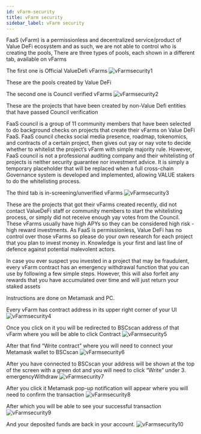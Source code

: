 ```yaml
---
id: vFarm-security
title: vFarm security
sidebar_label: vFarm security
---
```


FaaS (vFarm) is a permissionless and decentralized service/product of Value DeFi ecosystem and as such, we are not able to control who is creating the pools, There are three types of pools, each shown in a different tab, available on vFarms 

The first one is Official ValueDefi vFarms
![vFarmsecurity1](img/vFarmsecurity1.png)

These are the pools created by Value DeFi

The second one is Council verified vFarms
![vFarmsecurity2](img/vFarmsecurity2.png)

These are the projects that have been created by non-Value Defi entities that have passed Council verification

FaaS council is a group of 11 community members that have been selected to do background checks on projects that create their vFarms on Value DeFi FaaS.
FaaS council checks social media presence, roadmap, tokenomics, and contracts of a certain project, then gives out yay or nay vote to decide whether 
to whitelist the project’s vFarm with simple majority rule. However, FaaS council is not a professional auditing company and their whitelisting of projects is 
neither security guarantee nor investment advice. It is simply a temporary placeholder that will be replaced when a full cross-chain Governance system
is developed and implemented, allowing VALUE stakers to do the whitelisting process.

The third tab is in-screening/unverified vFarms
![vFarmsecurity3](img/vFarmsecurity3.png)

These are the projects that got their vFarms created recently, did not contact ValueDeFi staff or community members to start the whitelisting process,
or simply did not receive enough yay votes from the Council. These vFarms usually have high APYs so they can be considered high risk - high reward investments.
As FaaS is permissionless, Value DeFi has no control over those vFarms so please do your own research for each project that you plan to invest money in. 
Knowledge is your first and last line of defence against potential malevolent actors.

In case you ever suspect you invested in a project that may be fraudulent, every vFarm contract has an emergency withdrawal function
that you can use by following a few simple steps. However, this will also forfeit any rewards that you have accumulated over time and will just return your staked assets

Instructions are done on Metamask and PC.

Every vFarm has contract address in its upper right corner of your UI
![vFarmsecurity4](img/vFarmsecurity4.png)

Once you click on it you will be redirected to BSCscan address of that vFarm where you will be able to click Contract 
![vFarmsecurity5](img/vFarmsecurity5.png)

After that find “Write contract” where you will need to connect your Metamask wallet to BSCscan
![vFarmsecurity6](img/vFarmsecurity6.png)

After you have connected to BSCscan your address will be shown at the top of the screen with a green dot and you will need to click “Write” under 3. emergencyWithdraw
![vFarmsecurity7](img/vFarmsecurity7.png)

After you click it Metamask pop-up notification will appear where you will need to confirm the transaction
![vFarmsecurity8](img/vFarmsecurity8.png)

After which you will be able to see your successful transaction
![vFarmsecurity9](img/vFarmsecurity9.png)

And your deposited funds are back in your account.
![vFarmsecurity10](img/vFarmsecurity10.png)
